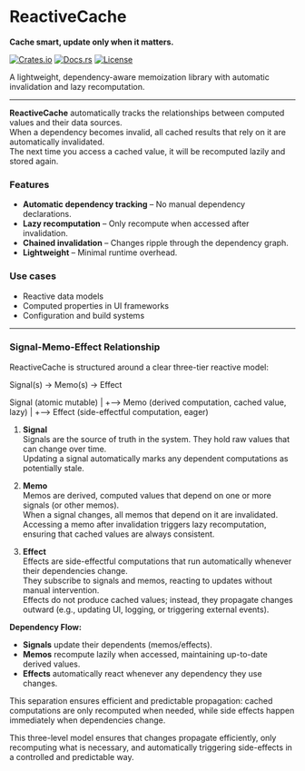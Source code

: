 # ReactiveCache
**Cache smart, update only when it matters.**

[![Crates.io](https://img.shields.io/crates/v/reactive_cache.svg)](https://crates.io/crates/reactive_cache)
[![Docs.rs](https://docs.rs/reactive_cache/badge.svg)](https://docs.rs/reactive_cache)
[![License](https://img.shields.io/crates/l/reactive_cache.svg)](LICENSE)

A lightweight, dependency-aware memoization library with automatic invalidation and lazy recomputation.

---

**ReactiveCache** automatically tracks the relationships between computed values and their data sources.  
When a dependency becomes invalid, all cached results that rely on it are automatically invalidated.  
The next time you access a cached value, it will be recomputed lazily and stored again.

### Features
- **Automatic dependency tracking** – No manual dependency declarations.
- **Lazy recomputation** – Only recompute when accessed after invalidation.
- **Chained invalidation** – Changes ripple through the dependency graph.
- **Lightweight** – Minimal runtime overhead.

### Use cases
- Reactive data models
- Computed properties in UI frameworks
- Configuration and build systems

---

### Signal-Memo-Effect Relationship

ReactiveCache is structured around a clear three-tier reactive model:

Signal(s) → Memo(s) → Effect

Signal (atomic mutable)
|
+--> Memo (derived computation, cached value, lazy)
|
+--> Effect (side-effectful computation, eager)

1. **Signal**  
   Signals are the source of truth in the system. They hold raw values that can change over time.  
   Updating a signal automatically marks any dependent computations as potentially stale.

2. **Memo**  
   Memos are derived, computed values that depend on one or more signals (or other memos).  
   When a signal changes, all memos that depend on it are invalidated.  
   Accessing a memo after invalidation triggers lazy recomputation, ensuring that cached values are always consistent.

3. **Effect**  
   Effects are side-effectful computations that run automatically whenever their dependencies change.  
   They subscribe to signals and memos, reacting to updates without manual intervention.  
   Effects do not produce cached values; instead, they propagate changes outward (e.g., updating UI, logging, or triggering external events).

**Dependency Flow:**  

- **Signals** update their dependents (memos/effects).  
- **Memos** recompute lazily when accessed, maintaining up-to-date derived values.  
- **Effects** automatically react whenever any dependency they use changes.

This separation ensures efficient and predictable propagation: cached computations are only recomputed when needed, while side effects happen immediately when dependencies change.

This three-level model ensures that changes propagate efficiently, only recomputing what is necessary, and automatically triggering side-effects in a controlled and predictable way.
